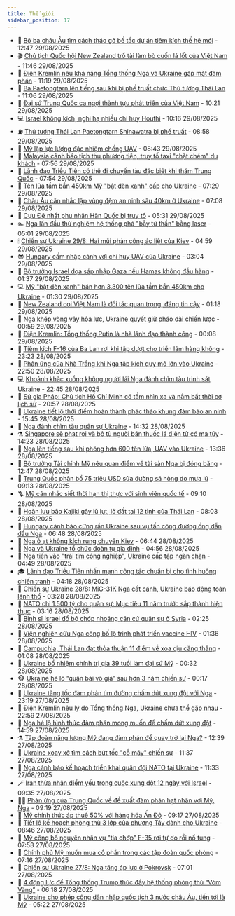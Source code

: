 ```yaml
---
title: Thế giới
sidebar_position: 17
---
```


<!-- dantri-the-gioi:START -->
- 🌋 [Bộ ba châu Âu tìm cách tháo gỡ bế tắc dự án tiêm kích thế hệ mới](https://dantri.com.vn/the-gioi/bo-ba-chau-au-tim-cach-thao-go-be-tac-du-an-tiem-kich-the-he-moi-20250829194711818.htm) - 12:47 29/08/2025
- 🎬 [Chủ tịch Quốc hội New Zealand trổ tài làm bò cuốn lá lốt của Việt Nam](https://dantri.com.vn/the-gioi/chu-tich-quoc-hoi-new-zealand-tro-tai-lam-bo-cuon-la-lot-cua-viet-nam-20250829182858720.htm) - 11:46 29/08/2025
- 🧰 [Điện Kremlin nêu khả năng Tổng thống Nga và Ukraine gặp mặt đàm phán](https://dantri.com.vn/the-gioi/dien-kremlin-neu-kha-nang-tong-thong-nga-va-ukraine-gap-mat-dam-phan-20250829180544093.htm) - 11:19 29/08/2025
- 🌋 [Bà Paetongtarn lên tiếng sau khi bị phế truất chức Thủ tướng Thái Lan](https://dantri.com.vn/the-gioi/ba-paetongtarn-len-tieng-sau-khi-bi-phe-truat-chuc-thu-tuong-thai-lan-20250829172451681.htm) - 11:06 29/08/2025
- 🗽 [Đại sứ Trung Quốc ca ngợi thành tựu phát triển của Việt Nam](https://dantri.com.vn/the-gioi/dai-su-trung-quoc-ca-ngoi-thanh-tuu-phat-trien-cua-viet-nam-20250829132312817.htm) - 10:21 29/08/2025
- 💻 [Israel không kích, nghi hạ nhiều chỉ huy Houthi](https://dantri.com.vn/the-gioi/israel-khong-kich-nghi-ha-nhieu-chi-huy-houthi-20250829171528139.htm) - 10:16 29/08/2025
- ⛽️ [Thủ tướng Thái Lan Paetongtarn Shinawatra bị phế truất](https://dantri.com.vn/the-gioi/thu-tuong-thai-lan-paetongtarn-shinawatra-bi-phe-truat-20250814065235124.htm) - 08:58 29/08/2025
- 🤩 [Mỹ lập lực lượng đặc nhiệm chống UAV](https://dantri.com.vn/the-gioi/my-lap-luc-luong-dac-nhiem-chong-uav-20250829151917937.htm) - 08:43 29/08/2025
- 🧐 [Malaysia cảnh báo tịch thu phương tiện, truy tố taxi &quot;chặt chém&quot; du khách](https://dantri.com.vn/the-gioi/malaysia-canh-bao-tich-thu-phuong-tien-truy-to-taxi-chat-chem-du-khach-20250829144307380.htm) - 07:56 29/08/2025
- 🎊 [Lãnh đạo Triều Tiên có thể đi chuyến tàu đặc biệt khi thăm Trung Quốc](https://dantri.com.vn/the-gioi/lanh-dao-trieu-tien-co-the-di-chuyen-tau-dac-biet-khi-tham-trung-quoc-20250829142612953.htm) - 07:54 29/08/2025
- 📝 [Tên lửa tầm bắn 450km Mỹ &quot;bật đèn xanh&quot; cấp cho Ukraine](https://dantri.com.vn/the-gioi/ten-lua-tam-ban-450km-my-bat-den-xanh-cap-cho-ukraine-20250829141903811.htm) - 07:29 29/08/2025
- 🤡 [Châu Âu cân nhắc lập vùng đệm an ninh sâu 40km ở Ukraine](https://dantri.com.vn/the-gioi/chau-au-can-nhac-lap-vung-dem-an-ninh-sau-40km-o-ukraine-20250829140514866.htm) - 07:08 29/08/2025
- 🥷 [Cựu Đệ nhất phu nhân Hàn Quốc bị truy tố](https://dantri.com.vn/the-gioi/cuu-de-nhat-phu-nhan-han-quoc-bi-truy-to-20250829110407265.htm) - 05:31 29/08/2025
- 🏊 [Nga lần đầu thử nghiệm hệ thống phá &quot;bẫy tử thần&quot; bằng laser](https://dantri.com.vn/the-gioi/nga-lan-dau-thu-nghiem-he-thong-pha-bay-tu-than-bang-laser-20250829111435701.htm) - 05:01 29/08/2025
- 🕯 [Chiến sự Ukraine 29/8: Hai mũi phản công ác liệt của Kiev](https://dantri.com.vn/the-gioi/chien-su-ukraine-298-hai-mui-phan-cong-ac-liet-cua-kiev-20250829113440576.htm) - 04:59 29/08/2025
- 😎 [Hungary cấm nhập cảnh với chỉ huy UAV của Ukraine](https://dantri.com.vn/the-gioi/hungary-cam-nhap-canh-voi-chi-huy-uav-cua-ukraine-20250829094403210.htm) - 03:04 29/08/2025
- 🌈 [Bộ trưởng Israel dọa sáp nhập Gaza nếu Hamas không đầu hàng](https://dantri.com.vn/the-gioi/bo-truong-israel-doa-sap-nhap-gaza-neu-hamas-khong-dau-hang-20250829081602665.htm) - 01:37 29/08/2025
- 💻 [Mỹ &quot;bật đèn xanh&quot; bán hơn 3.300 tên lửa tầm bắn 450km cho Ukraine](https://dantri.com.vn/the-gioi/my-bat-den-xanh-ban-hon-3300-ten-lua-tam-ban-450km-cho-ukraine-20250829081107585.htm) - 01:30 29/08/2025
- 🤖 [New Zealand coi Việt Nam là đối tác quan trọng, đáng tin cậy](https://dantri.com.vn/the-gioi/new-zealand-coi-viet-nam-la-doi-tac-quan-trong-dang-tin-cay-20250829073359007.htm) - 01:18 29/08/2025
- 🦏 [Nga khép vòng vây hỏa lực, Ukraine quyết giữ pháo đài chiến lược](https://dantri.com.vn/the-gioi/nga-khep-vong-vay-hoa-luc-ukraine-quyet-giu-phao-dai-chien-luoc-20250829074953303.htm) - 00:59 29/08/2025
- 🌁 [Điện Kremlin: Tổng thống Putin là nhà lãnh đạo thành công](https://dantri.com.vn/the-gioi/dien-kremlin-tong-thong-putin-la-nha-lanh-dao-thanh-cong-20250829064610538.htm) - 00:08 29/08/2025
- 🐘 [Tiêm kích F-16 của Ba Lan rơi khi tập dượt cho triển lãm hàng không](https://dantri.com.vn/the-gioi/tiem-kich-f-16-cua-ba-lan-roi-khi-tap-duot-cho-trien-lam-hang-khong-20250829055256975.htm) - 23:23 28/08/2025
- 🥷 [Phản ứng của Nhà Trắng khi Nga tập kích quy mô lớn vào Ukraine](https://dantri.com.vn/the-gioi/phan-ung-cua-nha-trang-khi-nga-tap-kich-quy-mo-lon-vao-ukraine-20250829053522356.htm) - 22:50 28/08/2025
- 💻 [Khoảnh khắc xuồng không người lái Nga đánh chìm tàu trinh sát Ukraine](https://dantri.com.vn/the-gioi/khoanh-khac-xuong-khong-nguoi-lai-nga-danh-chim-tau-trinh-sat-ukraine-20250829045250623.htm) - 22:45 28/08/2025
- 🎡 [Sử gia Pháp: Chủ tịch Hồ Chí Minh có tầm nhìn xa và nắm bắt thời cơ lịch sử](https://dantri.com.vn/the-gioi/su-gia-phap-chu-tich-ho-chi-minh-co-tam-nhin-xa-va-nam-bat-thoi-co-lich-su-20250826171459229.htm) - 20:57 28/08/2025
- 🧰 [Ukraine tiết lộ thời điểm hoàn thành phác thảo khung đảm bảo an ninh](https://dantri.com.vn/the-gioi/ukraine-tiet-lo-thoi-diem-hoan-thanh-phac-thao-khung-dam-bao-an-ninh-20250828224253699.htm) - 15:45 28/08/2025
- 🥸 [Nga đánh chìm tàu quân sự Ukraine](https://dantri.com.vn/the-gioi/nga-danh-chim-tau-quan-su-ukraine-20250828212946812.htm) - 14:32 28/08/2025
- ⚗️ [Singapore sẽ phạt roi và bỏ tù người bán thuốc lá điện tử có ma túy](https://dantri.com.vn/the-gioi/singapore-se-phat-roi-va-bo-tu-nguoi-ban-thuoc-la-dien-tu-co-ma-tuy-20250828211755096.htm) - 14:23 28/08/2025
- 🌮 [Nga lên tiếng sau khi phóng hơn 600 tên lửa, UAV vào Ukraine](https://dantri.com.vn/the-gioi/nga-len-tieng-sau-khi-phong-hon-600-ten-lua-uav-vao-ukraine-20250828195652303.htm) - 13:36 28/08/2025
- 🎃 [Bộ trưởng Tài chính Mỹ nêu quan điểm về tài sản Nga bị đóng băng](https://dantri.com.vn/the-gioi/bo-truong-tai-chinh-my-neu-quan-diem-ve-tai-san-nga-bi-dong-bang-20250828185411374.htm) - 12:47 28/08/2025
- 💫 [Trung Quốc phân bổ 75 triệu USD sửa đường sá hỏng do mưa lũ](https://dantri.com.vn/the-gioi/trung-quoc-phan-bo-75-trieu-usd-sua-duong-sa-hong-do-mua-lu-20250828145806094.htm) - 09:13 28/08/2025
- 🪜 [Mỹ cân nhắc siết thời hạn thị thực với sinh viên quốc tế](https://dantri.com.vn/the-gioi/my-can-nhac-siet-thoi-han-thi-thuc-voi-sinh-vien-quoc-te-20250828155601166.htm) - 09:10 28/08/2025
- 🌋 [Hoàn lưu bão Kajiki gây lũ lụt, lở đất tại 12 tỉnh của Thái Lan](https://dantri.com.vn/the-gioi/hoan-luu-bao-kajiki-gay-lu-lut-lo-dat-tai-12-tinh-cua-thai-lan-20250828145648628.htm) - 08:03 28/08/2025
- 🦏 [Hungary cảnh báo cứng rắn Ukraine sau vụ tấn công đường ống dẫn dầu Nga](https://dantri.com.vn/the-gioi/hungary-canh-bao-cung-ran-ukraine-sau-vu-tan-cong-duong-ong-dan-dau-nga-20250828132324668.htm) - 06:48 28/08/2025
- 👀 [Nga ồ ạt không kích rung chuyển Kiev](https://dantri.com.vn/the-gioi/nga-o-at-khong-kich-rung-chuyen-kiev-20250828133021585.htm) - 06:44 28/08/2025
- 🧰 [Nga và Ukraine tổ chức đoàn tụ gia đình](https://dantri.com.vn/the-gioi/nga-va-ukraine-to-chuc-doan-tu-gia-dinh-20250828114851989.htm) - 04:56 28/08/2025
- 🚀 [Nga tiến vào &quot;trái tim công nghiệp&quot;, Ukraine cấp tập ngăn chặn](https://dantri.com.vn/the-gioi/nga-tien-vao-trai-tim-cong-nghiep-ukraine-cap-tap-ngan-chan-20250828114054410.htm) - 04:49 28/08/2025
- 🎓 [Lãnh đạo Triều Tiên nhấn mạnh công tác chuẩn bị cho tình huống chiến tranh](https://dantri.com.vn/the-gioi/lanh-dao-trieu-tien-nhan-manh-cong-tac-chuan-bi-cho-tinh-huong-chien-tranh-20250828110831015.htm) - 04:18 28/08/2025
- 🥸 [Chiến sự Ukraine 28/8: MiG-31K Nga cất cánh, Ukraine báo động toàn lãnh thổ](https://dantri.com.vn/the-gioi/chien-su-ukraine-288-mig-31k-nga-cat-canh-ukraine-bao-dong-toan-lanh-tho-20250828090425329.htm) - 03:28 28/08/2025
- 🦅 [NATO chi 1.500 tỷ cho quân sự: Mục tiêu 11 năm trước sắp thành hiện thực](https://dantri.com.vn/the-gioi/nato-chi-1500-ty-cho-quan-su-muc-tieu-11-nam-truoc-sap-thanh-hien-thuc-20250828101351085.htm) - 03:16 28/08/2025
- 🤭 [Binh sĩ Israel đổ bộ chớp nhoáng căn cứ quân sự ở Syria](https://dantri.com.vn/the-gioi/binh-si-israel-do-bo-chop-nhoang-can-cu-quan-su-o-syria-20250828091127150.htm) - 02:25 28/08/2025
- 🤖 [Viện nghiên cứu Nga công bố lộ trình phát triển vaccine HIV](https://dantri.com.vn/the-gioi/vien-nghien-cuu-nga-cong-bo-lo-trinh-phat-trien-vaccine-hiv-20250828082638057.htm) - 01:36 28/08/2025
- 🐲 [Campuchia, Thái Lan đạt thỏa thuận 11 điểm về xoa dịu căng thẳng](https://dantri.com.vn/the-gioi/campuchia-thai-lan-dat-thoa-thuan-11-diem-ve-xoa-diu-cang-thang-20250828080334375.htm) - 01:08 28/08/2025
- 🫣 [Ukraine bổ nhiệm chính trị gia 39 tuổi làm đại sứ Mỹ](https://dantri.com.vn/the-gioi/ukraine-bo-nhiem-chinh-tri-gia-39-tuoi-lam-dai-su-my-20250828072512083.htm) - 00:32 28/08/2025
- 🐵 [Ukraine hé lộ “quân bài vô giá” sau hơn 3 năm chiến sự](https://dantri.com.vn/the-gioi/ukraine-he-lo-quan-bai-vo-gia-sau-hon-3-nam-chien-su-20250828070819107.htm) - 00:17 28/08/2025
- 🫶 [Ukraine tăng tốc đàm phán tìm đường chấm dứt xung đột với Nga](https://dantri.com.vn/the-gioi/ukraine-tang-toc-dam-phan-tim-duong-cham-dut-xung-dot-voi-nga-20250828061105090.htm) - 23:19 27/08/2025
- 💃 [Điện Kremlin nêu lý do Tổng thống Nga, Ukraine chưa thể gặp nhau](https://dantri.com.vn/the-gioi/dien-kremlin-neu-ly-do-tong-thong-nga-ukraine-chua-the-gap-nhau-20250828055249467.htm) - 22:59 27/08/2025
- 💫 [Nga hé lộ hình thức đàm phán mong muốn để chấm dứt xung đột](https://dantri.com.vn/the-gioi/nga-he-lo-hinh-thuc-dam-phan-mong-muon-de-cham-dut-xung-dot-20250827214915167.htm) - 14:59 27/08/2025
- ⚗️ [Tập đoàn năng lượng Mỹ đang đàm phán để quay trở lại Nga?](https://dantri.com.vn/the-gioi/tap-doan-nang-luong-my-dang-dam-phan-de-quay-tro-lai-nga-20250827185346969.htm) - 12:39 27/08/2025
- 🥷 [Ukraine xoay xở tìm cách bứt tốc &quot;cỗ máy&quot; chiến sự](https://dantri.com.vn/the-gioi/ukraine-xoay-xo-tim-cach-but-toc-co-may-chien-su-20250827170434158.htm) - 11:37 27/08/2025
- 🥸 [Nga cảnh báo kế hoạch triển khai quân đội NATO tại Ukraine](https://dantri.com.vn/the-gioi/nga-canh-bao-ke-hoach-trien-khai-quan-doi-nato-tai-ukraine-20250827181832750.htm) - 11:33 27/08/2025
- 🪄 [Iran thừa nhận điểm yếu trong cuộc xung đột 12 ngày với Israel](https://dantri.com.vn/the-gioi/iran-thua-nhan-diem-yeu-trong-cuoc-xung-dot-12-ngay-voi-israel-20250827162327533.htm) - 09:35 27/08/2025
- 🧑‍💻 [Phản ứng của Trung Quốc về đề xuất đàm phán hạt nhân với Mỹ, Nga](https://dantri.com.vn/the-gioi/phan-ung-cua-trung-quoc-ve-de-xuat-dam-phan-hat-nhan-voi-my-nga-20250827160351432.htm) - 09:19 27/08/2025
- 🤭 [Mỹ chính thức áp thuế 50% với hàng hóa Ấn Độ](https://dantri.com.vn/the-gioi/my-chinh-thuc-ap-thue-50-voi-hang-hoa-an-do-20250827153704554.htm) - 09:17 27/08/2025
- 🗽 [Tiết lộ kế hoạch phòng thủ 3 lớp của phương Tây dành cho Ukraine](https://dantri.com.vn/the-gioi/tiet-lo-ke-hoach-phong-thu-3-lop-cua-phuong-tay-danh-cho-ukraine-20250827152557561.htm) - 08:46 27/08/2025
- 🤖 [Mỹ công bố nguyên nhân vụ &quot;tia chớp&quot; F-35 rơi tự do rồi nổ tung](https://dantri.com.vn/the-gioi/my-cong-bo-nguyen-nhan-vu-tia-chop-f-35-roi-tu-do-roi-no-tung-20250827145511850.htm) - 07:58 27/08/2025
- 🌈 [Chính phủ Mỹ muốn mua cổ phần trong các tập đoàn quốc phòng](https://dantri.com.vn/the-gioi/chinh-phu-my-muon-mua-co-phan-trong-cac-tap-doan-quoc-phong-20250827140201788.htm) - 07:16 27/08/2025
- 🤩 [Chiến sự Ukraine 27/8: Nga tăng áp lực ở Pokrovsk](https://dantri.com.vn/the-gioi/chien-su-ukraine-278-nga-tang-ap-luc-o-pokrovsk-20250827112044279.htm) - 07:01 27/08/2025
- 🤗 [4 động lực để Tổng thống Trump thúc đẩy hệ thống phòng thủ “Vòm Vàng”](https://dantri.com.vn/the-gioi/4-dong-luc-de-tong-thong-trump-thuc-day-he-thong-phong-thu-vom-vang-20250826173135444.htm) - 06:18 27/08/2025
- 🙉 [Ukraine cho phép công dân nhập quốc tịch 3 nước châu Âu, tiến tới là Mỹ](https://dantri.com.vn/the-gioi/ukraine-cho-phep-cong-dan-nhap-quoc-tich-3-nuoc-chau-au-tien-toi-la-my-20250827104242740.htm) - 05:22 27/08/2025<!-- dantri-the-gioi:END -->
